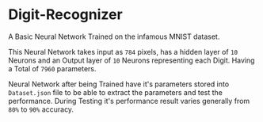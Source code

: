 # Digit-Recognizer

A Basic Neural Network Trained on the infamous MNIST dataset.

This Neural Network takes input as `784` pixels, has a hidden layer of `10` Neurons and an Output layer of `10` Neurons representing each Digit. Having a Total of `7960` parameters.

Neural Network after being Trained have it's parameters stored into `Dataset.json` file to be able to extract the parameters and test the performance. During Testing it's performance result varies generally from `80%` to `90%` accuracy.